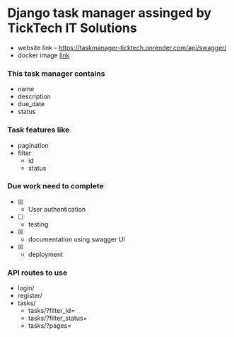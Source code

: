 # Django task manager assinged by TickTech IT Solutions

- website link - https://taskmanager-ticktech.onrender.com/api/swagger/
- docker image [link](https://hub.docker.com/repository/docker/varun8104/taskmanager-django/general)

### This task manager contains
- name
- description
- due_date
- status

### Task features like

- pagination
- filter
  - id
  - status

### Due work need to complete

- [X] - User authentication
- [ ] - testing
- [x] - documentation using swagger UI
- [x] - deployment

### API routes to use

- login/
- register/
- tasks/
  - tasks/?filter_id=
  - tasks/?filter_status=
  - tasks/?pages=


